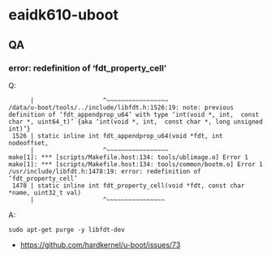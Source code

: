 # eaidk610-uboot



## QA

### error: redefinition of ‘fdt_property_cell’

Q:

```
      |                   ^~~~~~~~~~~~~~~~~~
/data/u-boot/tools/../include/libfdt.h:1526:19: note: previous definition of ‘fdt_appendprop_u64’ with type ‘int(void *, int,  const char *, uint64_t)’ {aka ‘int(void *, int,  const char *, long unsigned int)’}
 1526 | static inline int fdt_appendprop_u64(void *fdt, int nodeoffset,
      |                   ^~~~~~~~~~~~~~~~~~
make[1]: *** [scripts/Makefile.host:134: tools/ublimage.o] Error 1
make[1]: *** [scripts/Makefile.host:134: tools/common/bootm.o] Error 1
/usr/include/libfdt.h:1478:19: error: redefinition of ‘fdt_property_cell’
 1478 | static inline int fdt_property_cell(void *fdt, const char *name, uint32_t val)
      |                   ^~~~~~~~~~~~~~~~~
```

A:

```
sudo apt-get purge -y libfdt-dev 
```

* <https://github.com/hardkernel/u-boot/issues/73>


### 














